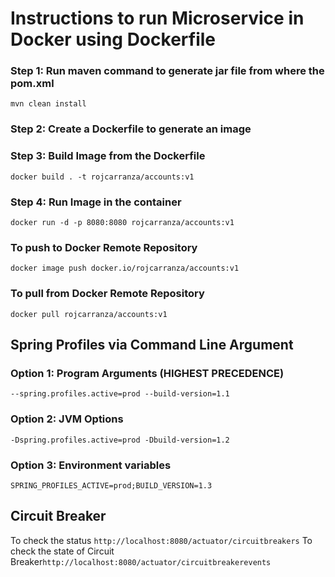 # Instructions to run Microservice in Docker using Dockerfile
### Step 1: Run maven command to generate jar file from where the pom.xml
`mvn clean install`

### Step 2: Create a Dockerfile to generate an image

### Step 3: Build Image from the Dockerfile
`docker build . -t rojcarranza/accounts:v1
`
### Step 4: Run Image in the container
`docker run -d -p 8080:8080 rojcarranza/accounts:v1
`

### To push to Docker Remote Repository
`docker image push docker.io/rojcarranza/accounts:v1`
### To pull from Docker Remote Repository
`docker pull rojcarranza/accounts:v1`

## Spring Profiles via Command Line Argument

### Option 1: Program Arguments (HIGHEST PRECEDENCE)
`--spring.profiles.active=prod --build-version=1.1`

### Option 2: JVM Options
`-Dspring.profiles.active=prod -Dbuild-version=1.2`

### Option 3: Environment variables
`SPRING_PROFILES_ACTIVE=prod;BUILD_VERSION=1.3`

## Circuit Breaker
To check the status `http://localhost:8080/actuator/circuitbreakers`
To check the state of Circuit Breaker`http://localhost:8080/actuator/circuitbreakerevents`

